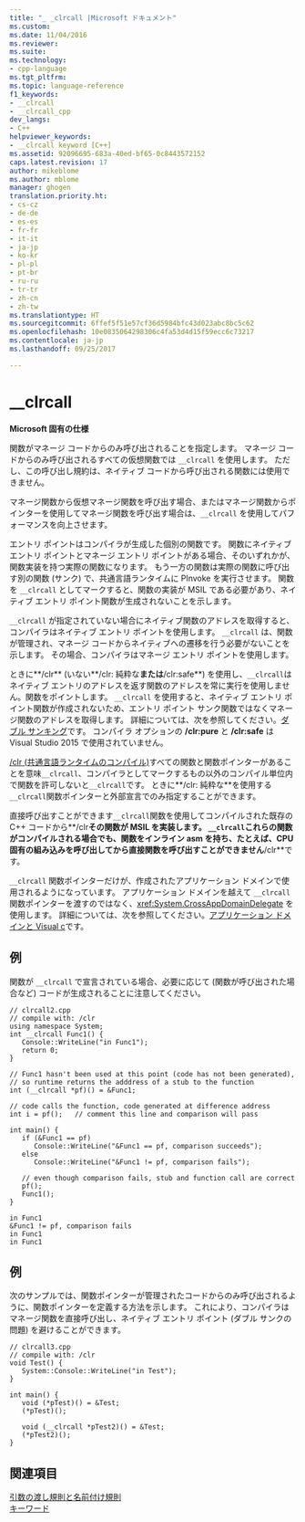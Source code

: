 ```yaml
---
title: "_ _clrcall |Microsoft ドキュメント"
ms.custom: 
ms.date: 11/04/2016
ms.reviewer: 
ms.suite: 
ms.technology:
- cpp-language
ms.tgt_pltfrm: 
ms.topic: language-reference
f1_keywords:
- __clrcall
- __clrcall_cpp
dev_langs:
- C++
helpviewer_keywords:
- __clrcall keyword [C++]
ms.assetid: 92096695-683a-40ed-bf65-0c8443572152
caps.latest.revision: 17
author: mikeblome
ms.author: mblome
manager: ghogen
translation.priority.ht:
- cs-cz
- de-de
- es-es
- fr-fr
- it-it
- ja-jp
- ko-kr
- pl-pl
- pt-br
- ru-ru
- tr-tr
- zh-cn
- zh-tw
ms.translationtype: HT
ms.sourcegitcommit: 6ffef5f51e57cf36d5984bfc43d023abc8bc5c62
ms.openlocfilehash: 10e0835064298306c4fa53d4d15f59ecc6c73217
ms.contentlocale: ja-jp
ms.lasthandoff: 09/25/2017

---
```

# <a name="clrcall"></a>__clrcall
**Microsoft 固有の仕様**  
  
 関数がマネージ コードからのみ呼び出されることを指定します。  マネージ コードからのみ呼び出されるすべての仮想関数では `__clrcall` を使用します。 ただし、この呼び出し規約は、ネイティブ コードから呼び出される関数には使用できません。  
  
 マネージ関数から仮想マネージ関数を呼び出す場合、またはマネージ関数からポインターを使用してマネージ関数を呼び出す場合は、`__clrcall` を使用してパフォーマンスを向上させます。  
  
 エントリ ポイントはコンパイラが生成した個別の関数です。 関数にネイティブ エントリ ポイントとマネージ エントリ ポイントがある場合、そのいずれかが、関数実装を持つ実際の関数になります。 もう一方の関数は実際の関数に呼び出す別の関数 (サンク) で、共通言語ランタイムに PInvoke を実行させます。 関数を `__clrcall` としてマークすると、関数の実装が MSIL である必要があり、ネイティブ エントリ ポイント関数が生成されないことを示します。  
  
 `__clrcall` が指定されていない場合にネイティブ関数のアドレスを取得すると、コンパイラはネイティブ エントリ ポイントを使用します。 `__clrcall` は、関数が管理され、マネージ コードからネイティブへの遷移を行う必要がないことを示します。 その場合、コンパイラはマネージ エントリ ポイントを使用します。  
  
 ときに**/clr** (いない**/clr: 純粋な**または**/clr:safe**) を使用し、`__clrcall`はネイティブ エントリのアドレスを返す関数のアドレスを常に実行を使用しません。関数をポイントします。 `__clrcall` を使用すると、ネイティブ エントリ ポイント関数が作成されないため、エントリ ポイント サンク関数ではなくマネージ関数のアドレスを取得します。 詳細については、次を参照してください。[ダブル サンキング](../dotnet/double-thunking-cpp.md)です。 コンパイラ オプションの **/clr:pure** と **/clr:safe** は Visual Studio 2015 で使用されていません。  
  
 [/clr (共通言語ランタイムのコンパイル)](../build/reference/clr-common-language-runtime-compilation.md)すべての関数と関数ポインターがあることを意味`__clrcall`、コンパイラとしてマークするもの以外のコンパイル単位内で関数を許可しないと`__clrcall`です。 ときに**/clr: 純粋な**を使用する`__clrcall`関数ポインターと外部宣言でのみ指定することができます。  
  
 直接呼び出すことができます`__clrcall`関数を使用してコンパイルされた既存の C++ コードから**/clr**その関数が MSIL を実装します。 `__clrcall`これらの関数がコンパイルされる場合でも、関数をインライン asm を持ち、たとえば、CPU 固有の組み込みを呼び出してから直接関数を呼び出すことができません**/clr**です。  
  
 `__clrcall` 関数ポインターだけが、作成されたアプリケーション ドメインで使用されるようになっています。  アプリケーション ドメインを越えて `__clrcall` 関数ポインターを渡すのではなく、<xref:System.CrossAppDomainDelegate> を使用します。 詳細については、次を参照してください。[アプリケーション ドメインと Visual c](../dotnet/application-domains-and-visual-cpp.md)です。  
  
## <a name="example"></a>例  
 関数が `__clrcall` で宣言されている場合、必要に応じて (関数が呼び出された場合など) コードが生成されることに注意してください。  
  
```  
// clrcall2.cpp  
// compile with: /clr  
using namespace System;  
int __clrcall Func1() {  
   Console::WriteLine("in Func1");  
   return 0;  
}  
  
// Func1 hasn't been used at this point (code has not been generated),   
// so runtime returns the adddress of a stub to the function  
int (__clrcall *pf)() = &Func1;  
  
// code calls the function, code generated at difference address  
int i = pf();   // comment this line and comparison will pass  
  
int main() {  
   if (&Func1 == pf)  
      Console::WriteLine("&Func1 == pf, comparison succeeds");  
   else   
      Console::WriteLine("&Func1 != pf, comparison fails");  
  
   // even though comparison fails, stub and function call are correct  
   pf();  
   Func1();  
}  
```  
  
```Output  
in Func1  
&Func1 != pf, comparison fails  
in Func1  
in Func1  
```  
  
## <a name="example"></a>例  
 次のサンプルでは、関数ポインターが管理されたコードからのみ呼び出されるように、関数ポインターを定義する方法を示します。 これにより、コンパイラはマネージ関数を直接呼び出し、ネイティブ エントリ ポイント (ダブル サンクの問題) を避けることができます。  
  
```  
// clrcall3.cpp  
// compile with: /clr  
void Test() {  
   System::Console::WriteLine("in Test");  
}  
  
int main() {  
   void (*pTest)() = &Test;  
   (*pTest)();  
  
   void (__clrcall *pTest2)() = &Test;  
   (*pTest2)();  
}  
```  
  
## <a name="see-also"></a>関連項目  
 [引数の渡し規則と名前付け規則](../cpp/argument-passing-and-naming-conventions.md)   
 [キーワード](../cpp/keywords-cpp.md)
